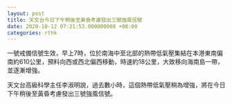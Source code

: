 ```yaml
---
layout: post
title: 天文台今日下午稍後至黃昏考慮發出三號強風信號
date: 2020-10-12 07:21:53.000000000 +08:00
categories: rthk
---
```


一號戒備信號生效，早上7時，位於南海中至北部的熱帶低氣壓集結在本港東南偏南約610公里，預料向西或西北偏西移動，時速約18公里，大致移向海南島一帶，並逐漸增強。

天文台高級科學主任李淑明說，過去數小時，這個熱帶低氣壓稍為增強，將在今日下午稍後至黃昏考慮發出三號強風信號。
